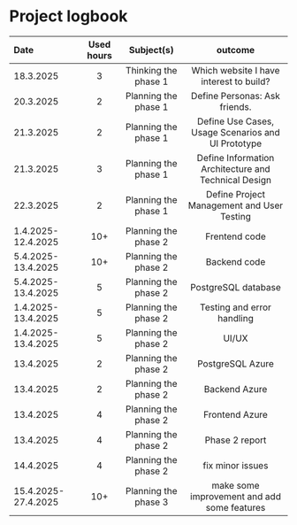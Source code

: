 # Project logbook

| Date  | Used hours | Subject(s) |  outcome |
| :---  |     :---:      |     :---:      |     :---:      |
| 18.3.2025 | 3 | Thinking the phase 1  | Which website I have interest to build?  |
| 20.3.2025 | 2 | Planning the phase 1  | Define Personas: Ask friends.  |
| 21.3.2025 | 2 | Planning the phase 1  | Define Use Cases, Usage Scenarios and UI Prototype |
| 21.3.2025 | 3 | Planning the phase 1  | Define Information Architecture and Technical Design |
| 22.3.2025 | 2 | Planning the phase 1  | Define Project Management and User Testing |
| 1.4.2025-12.4.2025 | 10+ | Planning the phase 2  | Frentend code |
| 5.4.2025-13.4.2025 | 10+ | Planning the phase 2  | Backend code |
| 5.4.2025-13.4.2025 | 5 | Planning the phase 2  | PostgreSQL database |
| 1.4.2025-13.4.2025 | 5 | Planning the phase 2  | Testing and error handling |
| 1.4.2025-13.4.2025 | 5 | Planning the phase 2  | UI/UX |
| 13.4.2025 | 2 | Planning the phase 2  | PostgreSQL Azure |
| 13.4.2025 | 2 | Planning the phase 2  | Backend Azure |
| 13.4.2025 | 4 | Planning the phase 2  | Frontend Azure |
| 13.4.2025 | 4 | Planning the phase 2  | Phase 2 report |
| 14.4.2025 | 4 | Planning the phase 2  | fix minor issues |
| 15.4.2025-27.4.2025 | 10+ | Planning the phase 3  | make some improvement and add some features |
